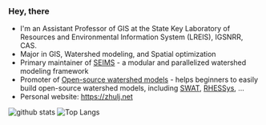 ### Hey, there

- I'm an Assistant Professor of GIS at the State Key Laboratory of Resources and Environmental Information System (LREIS), IGSNRR, CAS.
- Major in GIS, Watershed modeling, and Spatial optimization
- Primary maintainer of [SEIMS](https://github.com/lreis2415/SEIMS) - a modular and parallelized watershed modeling framework
- Promoter of [Open-source watershed models](https://github.com/WatershedModels) - helps beginners to easily build open-source watershed models, including [SWAT](https://github.com/WatershedModels/SWAT), [RHESSys](https://github.com/WatershedModels/RHESSys), ...
- Personal website: https://zhulj.net


![github stats](https://github-readme-stats.vercel.app/api?username=crazyzlj&show_icons=true&icon_color=&text_color=&bg_color=&hide_title=true)
![Top Langs](https://github-readme-stats.vercel.app/api/top-langs/?username=crazyzlj&hide_title=false&langs_count=2&hide=html,Smalltalk,Makefile,CMake)
